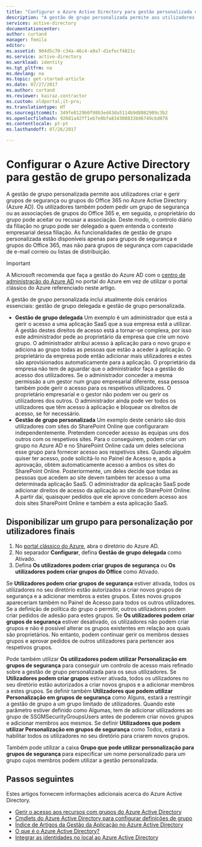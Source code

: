 ```yaml
---
title: "Configurar o Azure Active Directory para gestão personalizada de acesso à aplicação|Microsoft Docs"
description: "A gestão de grupo personalizada permite aos utilizadores criarem e gerirem grupos do Office 365 no Azure Active Directory ou grupos de segurança e oferece aos utilizadores a possibilidade de solicitar filiação num grupo de segurança ou em grupos do Office 365"
services: active-directory
documentationcenter: 
author: curtand
manager: femila
editor: 
ms.assetid: 904d5c70-c34a-46c4-a9a7-d1efecf4821c
ms.service: active-directory
ms.workload: identity
ms.tgt_pltfrm: na
ms.devlang: na
ms.topic: get-started-article
ms.date: 07/27/2017
ms.author: curtand
ms.reviewer: kairaz.contractor
ms.custom: oldportal;it-pro;
ms.translationtype: HT
ms.sourcegitcommit: 349fe8129b0f98b3ed43da5114b9d8882989c3b2
ms.openlocfilehash: 92681a42ff1eb7e9bfa834308833b96749cbd078
ms.contentlocale: pt-pt
ms.lasthandoff: 07/26/2017

---
```

# <a name="setting-up-azure-active-directory-for-self-service-group-management"></a>Configurar o Azure Active Directory para gestão de grupo personalizada
A gestão de grupo personalizada permite aos utilizadores criar e gerir grupos de segurança ou grupos do Office 365 no Azure Active Directory (Azure AD). Os utilizadores também podem pedir um grupo de segurança ou as associações de grupos do Office 365 e, em seguida, o proprietário do grupo pode aceitar ou recusar a associação. Deste modo, o controlo diário da filiação no grupo pode ser delegado a quem entenda o contexto empresarial dessa filiação. As funcionalidades de gestão de grupo personalizada estão disponíveis apenas para grupos de segurança e grupos do Office 365, mas não para grupos de segurança com capacidade de e-mail correio ou listas de distribuição.

> [!IMPORTANT]
> A Microsoft recomenda que faça a gestão do Azure AD com o [centro de administração do Azure AD](https://aad.portal.azure.com) no portal do Azure em vez de utilizar o portal clássico do Azure referenciado neste artigo.

A gestão de grupo personalizada inclui atualmente dois cenários essenciais: gestão de grupo delegada e gestão de grupo personalizada.

* **Gestão de grupo delegada** Um exemplo é um administrador que está a gerir o acesso a uma aplicação SaaS que a sua empresa está a utilizar. A gestão destes direitos de acesso está a tornar-se complexa, por isso este administrador pede ao proprietário da empresa que crie um novo grupo. O administrador atribui acesso à aplicação para o novo grupo e adiciona ao grupo todas as pessoas que estão a aceder à aplicação. O proprietário da empresa pode então adicionar mais utilizadores e estes são aprovisionados automaticamente para a aplicação. O proprietário da empresa não tem de aguardar que o administrador faça a gestão do acesso dos utilizadores. Se o administrador conceder a mesma permissão a um gestor num grupo empresarial diferente, essa pessoa também pode gerir o acesso para os respetivos utilizadores. O proprietário empresarial e o gestor não podem ver ou gerir os utilizadores dos outros. O administrador ainda pode ver todos os utilizadores que têm acesso à aplicação e bloquear os direitos de acesso, se for necessário.
* **Gestão de grupo personalizada** Um exemplo deste cenário são dois utilizadores com sites do SharePoint Online que configuraram independentemente. Pretendem conceder acesso às equipas uns dos outros com os respetivos sites. Para o conseguirem, podem criar um grupo no Azure AD e no SharePoint Online cada um deles seleciona esse grupo para fornecer acesso aos respetivos sites. Quando alguém quiser ter acesso, pode solicitá-lo no Painel de Acesso e, após a aprovação, obtém automaticamente acesso a ambos os sites do SharePoint Online. Posteriormente, um deles decide que todas as pessoas que acedem ao site devem também ter acesso a uma determinada aplicação SaaS. O administrador da aplicação SaaS pode adicionar direitos de acesso da aplicação ao site do SharePoint Online. A partir daí, quaisquer pedidos que ele aprove concedem acesso aos dois sites SharePoint Online e também a esta aplicação SaaS.

## <a name="making-a-group-available-for-end-user-self-service"></a>Disponibilizar um grupo para personalização por utilizadores finais
1. No [portal clássico do Azure](https://manage.windowsazure.com), abra o diretório do Azure AD.
2. No separador **Configurar**, defina **Gestão de grupo delegada** como Ativado.
3. Defina **Os utilizadores podem criar grupos de segurança** ou **Os utilizadores podem criar grupos do Office** como Ativado.

Se **Utilizadores podem criar grupos de segurança** estiver ativada, todos os utilizadores no seu diretório estão autorizados a criar novos grupos de segurança e a adicionar membros a estes grupos. Estes novos grupos apareceriam também no Painel de Acesso para todos os outros utilizadores. Se a definição de política do grupo o permitir, outros utilizadores podem criar pedidos de adesão para estes grupos. Se **Os utilizadores podem criar grupos de segurança** estiver desativado, os utilizadores não podem criar grupos e não é possível alterar os grupos existentes em relação aos quais são proprietários. No entanto, podem continuar gerir os membros desses grupos e aprovar pedidos de outros utilizadores para pertencer aos respetivos grupos.

Pode também utilizar **Os utilizadores podem utilizar Personalização em grupos de segurança** para conseguir um controlo de acesso mais refinado sobre a gestão de grupo personalizada para os seus utilizadores. Se **Utilizadores podem criar grupos** estiver ativada, todos os utilizadores no seu diretório estão autorizados a criar novos grupos e a adicionar membros a estes grupos. Se definir também **Utilizadores que podem utilizar Personalização em grupos de segurança** como Alguns, estará a restringir a gestão de grupo a um grupo limitado de utilizadores. Quando este parâmetro estiver definido como Algumas, tem de adicionar utilizadores ao grupo de SSGMSecurityGroupsUsers antes de poderem criar novos grupos e adicionar membros aos mesmos. Se definir **Utilizadores que podem utilizar Personalização em grupos de segurança** como Todos, estará a habilitar todos os utilizadores no seu diretório para criarem novos grupos.

Também pode utilizar a caixa **Grupo que pode utilizar personalização para grupos de segurança** para especificar um nome personalizado para um grupo cujos membros podem utilizar a gestão personalizada.

## <a name="next-steps"></a>Passos seguintes
Estes artigos fornecem informações adicionais acerca do Azure Active Directory.

* [Gerir o acesso aos recursos com grupos do Azure Active Directory](active-directory-manage-groups.md)
* [Cmdlets do Azure Active Directory para configurar definições de grupo](active-directory-accessmanagement-groups-settings-cmdlets.md)
* [Índice de Artigos da Gestão da Aplicação no Azure Active Directory](active-directory-apps-index.md)
* [O que é o Azure Active Directory?](active-directory-whatis.md)
* [Integrar as identidades no local ao Azure Active Directory](active-directory-aadconnect.md)

